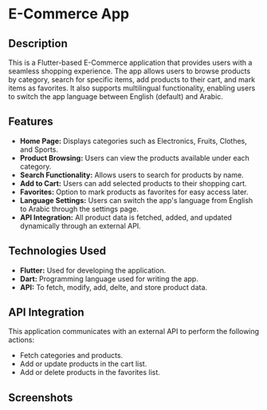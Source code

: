 # E-Commerce App

## Description
This is a Flutter-based E-Commerce application that provides users with a seamless shopping experience. The app allows users to browse products by category, search for specific items, add products to their cart, and mark items as favorites. It also supports multilingual functionality, enabling users to switch the app language between English (default) and Arabic.

## Features
- **Home Page:** Displays categories such as Electronics, Fruits, Clothes, and Sports.
- **Product Browsing:** Users can view the products available under each category.
- **Search Functionality:** Allows users to search for products by name.
- **Add to Cart:** Users can add selected products to their shopping cart.
- **Favorites:** Option to mark products as favorites for easy access later.
- **Language Settings:** Users can switch the app's language from English to Arabic through the settings page.
- **API Integration:** All product data is fetched, added, and updated dynamically through an external API.

## Technologies Used
- **Flutter:** Used for developing the application.
- **Dart:** Programming language used for writing the app.
- **API:** To fetch, modify, add, delte, and store product data.

## API Integration
This application communicates with an external API to perform the following actions:
- Fetch categories and products.
- Add or update products in the cart list.
- Add or delete products in the favorites list.

## Screenshots



